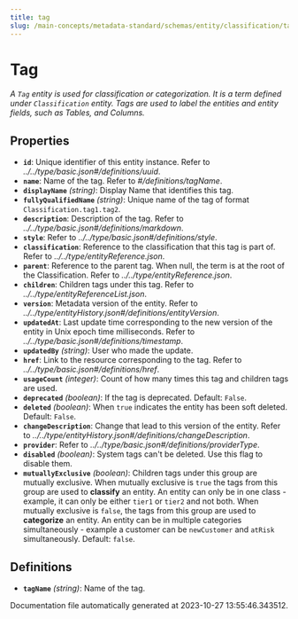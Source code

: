 ```yaml
---
title: tag
slug: /main-concepts/metadata-standard/schemas/entity/classification/tag
---
```


# Tag

*A `Tag` entity is used for classification or categorization. It is a term defined under `Classification` entity. Tags are used to label the entities and entity fields, such as Tables, and Columns.*

## Properties

- **`id`**: Unique identifier of this entity instance. Refer to *../../type/basic.json#/definitions/uuid*.
- **`name`**: Name of the tag. Refer to *#/definitions/tagName*.
- **`displayName`** *(string)*: Display Name that identifies this tag.
- **`fullyQualifiedName`** *(string)*: Unique name of the tag of format `Classification.tag1.tag2`.
- **`description`**: Description of the tag. Refer to *../../type/basic.json#/definitions/markdown*.
- **`style`**: Refer to *../../type/basic.json#/definitions/style*.
- **`classification`**: Reference to the classification that this tag is part of. Refer to *../../type/entityReference.json*.
- **`parent`**: Reference to the parent tag. When null, the term is at the root of the Classification. Refer to *../../type/entityReference.json*.
- **`children`**: Children tags under this tag. Refer to *../../type/entityReferenceList.json*.
- **`version`**: Metadata version of the entity. Refer to *../../type/entityHistory.json#/definitions/entityVersion*.
- **`updatedAt`**: Last update time corresponding to the new version of the entity in Unix epoch time milliseconds. Refer to *../../type/basic.json#/definitions/timestamp*.
- **`updatedBy`** *(string)*: User who made the update.
- **`href`**: Link to the resource corresponding to the tag. Refer to *../../type/basic.json#/definitions/href*.
- **`usageCount`** *(integer)*: Count of how many times this tag and children tags are used.
- **`deprecated`** *(boolean)*: If the tag is deprecated. Default: `False`.
- **`deleted`** *(boolean)*: When `true` indicates the entity has been soft deleted. Default: `False`.
- **`changeDescription`**: Change that lead to this version of the entity. Refer to *../../type/entityHistory.json#/definitions/changeDescription*.
- **`provider`**: Refer to *../../type/basic.json#/definitions/providerType*.
- **`disabled`** *(boolean)*: System tags can't be deleted. Use this flag to disable them.
- **`mutuallyExclusive`** *(boolean)*: Children tags under this group are mutually exclusive. When mutually exclusive is `true` the tags from this group are used to **classify** an entity. An entity can only be in one class - example, it can only be either `tier1` or `tier2` and not both. When mutually exclusive is `false`, the tags from this group are used to **categorize** an entity. An entity can be in multiple categories simultaneously - example a customer can be `newCustomer` and `atRisk` simultaneously. Default: `false`.
## Definitions

- **`tagName`** *(string)*: Name of the tag.


Documentation file automatically generated at 2023-10-27 13:55:46.343512.
